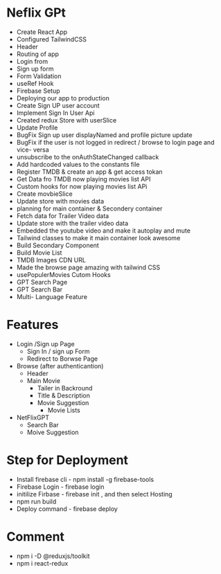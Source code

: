 # Neflix GPt 

- Create React App
- Configured TailwindCSS
- Header 
- Routing of app
- Login from 
- Sign up form
- Form Validation
- useRef Hook
- Firebase Setup 
- Deploying our app to production
- Create Sign UP user account
- Implement Sign In User Api
- Created redux Store with userSlice
- Update Profile
- BugFix Sign up user displayNamed and profile picture update
- BugFix if the user is not logged in redirect / browse to login page and vice- versa
- unsubscribe to the onAuthStateChanged callback
- Add hardcoded values to the constants file
- Register TMDB  & create an app & get  access tokan
- Get Data fro TMDB now playing movies list API
- Custom hooks for now playing movies list APi
- Create movbieSlice
- Update store with movies data
- planning for main container & Secondery container
- Fetch data for Trailer Video data
- Update store with the trailer video data
- Embedded the youtube video and make it autoplay and mute 
- Tailwind classes to make it  main container  look awesome
- Build Secondary Component
- Build Movie List
- TMDB Images CDN URL
- Made the browse page amazing with tailwind CSS
- usePopulerMovies Cutom Hooks
- GPT Search Page
- GPT Search Bar
- Multi- Language Feature 

# Features 

- Login /Sign up Page
   - Sign In / sign up Form 
   - Redirect to Borwse Page
- Browse (after authenticantion)
   - Header 
   - Main Movie
      - Tailer in Backround 
      - Title & Description
      - Movie Suggestion
         - Movie Lists
- NetFlixGPT 
    - Search Bar 
    - Moive Suggestion

# Step for Deployment
  - Install firebase cli - npm install -g firebase-tools
  - Firebase Login - firebase login
  - initilize Firbase - firebase init , and then select Hosting 
  - npm run build
  - Deploy command - firebase deploy
  

  # Comment

  - npm i -D @reduxjs/toolkit
  - npm i react-redux     
